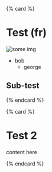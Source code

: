 {% card %}

# Test (fr)

![some img](/static/docs/img/mission_event.png "mission events")

- bob
    - george

## Sub-test

{% endcard %}

{% card %}

# Test 2

content here

{% endcard %}